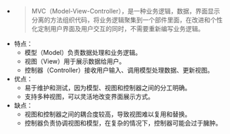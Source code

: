 - >MVC（Model-View-Controller），是一种业务逻辑，数据，界面显示分离的方法组织代码，将业务逻辑聚集到一个部件里面，在改进和个性化定制用户界面及用户交互的同时，不需要重新编写业务逻辑。
- 特点：
	- 模型（Model）负责数据处理和业务逻辑。
	- 视图（View）用于展示数据给用户。
	- 控制器（Controller）接收用户输入、调用模型处理数据、更新视图。
- 优点：
	- 易于维护和测试，因为模型、视图和控制器之间的分工明确。
	- 支持多种视图，可以灵活地改变界面展示方式。
- 缺点：
	- 视图和控制器之间的耦合度较高，导致视图难以复用和替换。
	- 控制器负责协调视图和模型，在复杂的情况下，控制器可能会过于臃肿。